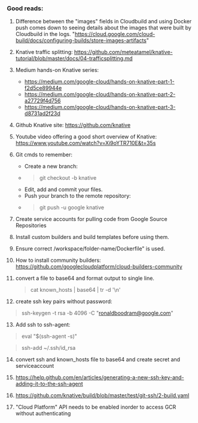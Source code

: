 ### Good reads:
1. Difference between the "images" fields in Cloudbuild and using Docker push comes down to seeing details about the images that were built by Cloudbuild in the logs. "https://cloud.google.com/cloud-build/docs/configuring-builds/store-images-artifacts"

2. Knative traffic splitting: https://github.com/meteatamel/knative-tutorial/blob/master/docs/04-trafficsplitting.md

3. Medium hands-on Knative series:
    * https://medium.com/google-cloud/hands-on-knative-part-1-f2d5ce89944e
    * https://medium.com/google-cloud/hands-on-knative-part-2-a27729f4d756
    * https://medium.com/google-cloud/hands-on-knative-part-3-d8731ad2f23d


4. Github Knative site: https://github.com/knative

5. Youtube video offering a good short overview of Knative: https://www.youtube.com/watch?v=Xi9oYTR710E&t=35s

6. Git cmds to remember:
    * Create a new branch:
    * >git checkout -b knative
    * Edit, add and commit your files.
    * Push your branch to the remote repository:
    * >git push -u google knative

7. Create service accounts for pulling code from Google Source Repositories 

8. Install custom builders and build templates before using them.

9. Ensure correct /workspace/folder-name/Dockerfile" is used.

10. How to install community builders: https://github.com/googlecloudplatform/cloud-builders-community

11. convert a file to base64 and format output to single line.
       > cat known_hosts | base64 | tr -d '\n'

12. create ssh key pairs without password:
 > ssh-keygen -t rsa -b 4096 -C "ronaldboodram@google.com"

13. Add ssh to ssh-agent:
> eval "$(ssh-agent -s)"

> ssh-add ~/.ssh/id_rsa

14. convert ssh and known_hosts file to base64 and create secret and serviceaccount

15. https://help.github.com/en/articles/generating-a-new-ssh-key-and-adding-it-to-the-ssh-agent

16. https://github.com/knative/build/blob/master/test/git-ssh/2-build.yaml

17. "Cloud Platform" API needs to be enabled inorder to access GCR without authenticating







